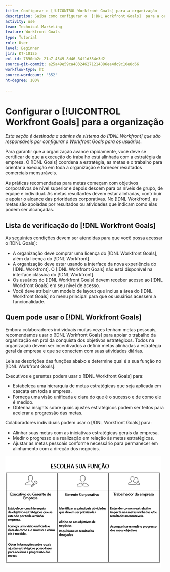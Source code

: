 ```yaml
---
title: Configurar o [!UICONTROL Workfront Goals] para a organização
description: Saiba como configurar o  [!DNL Workfront Goals]  para a organização, para que você possa garantir que a execução do trabalho esteja alinhada à estratégia.
activity: use
team: Technical Marketing
feature: Workfront Goals
type: Tutorial
role: User
level: Beginner
jira: KT-10125
exl-id: 7890db2c-21a7-4549-8d46-34f1d334e3d2
source-git-commit: a25a49e59ca483246271214886ea4dc9c10e8d66
workflow-type: ht
source-wordcount: '352'
ht-degree: 100%

---
```


# Configurar o [!UICONTROL Workfront Goals] para a organização

*Esta seção é destinada a admins de sistema do [!DNL Workfront] que são responsáveis por configurar o Workfront Goals para os usuários.*

Para garantir que a organização avance rapidamente, você deve se certificar de que a execução do trabalho está alinhada com a estratégia da empresa. O [!DNL   Goals] coordena a estratégia, as metas e o trabalho para orientar a execução em toda a organização e fornecer resultados comerciais mensuráveis.

As práticas recomendadas para metas começam com objetivos corporativos de nível superior e depois descem para os níveis de grupo, de equipe e individual. As metas resultantes devem estar alinhadas, contribuir e apoiar o alcance das prioridades corporativas. No [!DNL Workfront], as metas são apoiadas por resultados ou atividades que indicam como elas podem ser alcançadas.

## Lista de verificação do [!DNL Workfront Goals]

As seguintes condições devem ser atendidas para que você possa acessar o [!DNL   Goals]:

* A organização deve comprar uma licença do [!DNL Workfront Goals], além da licença do [!DNL Workfront].
* A organização deve estar usando a interface da nova experiência do [!DNL Workfront]. O [!DNL Workfront Goals] não está disponível na interface clássica do [!DNL Workfront].
* Os usuários do [!DNL Workfront Goals] devem receber acesso ao [!DNL Workfront Goals] em seu nível de acesso.
* Você deve atribuir um modelo de layout que inclua a área do [!DNL Workfront Goals] no menu principal para que os usuários acessem a funcionalidade.

## Quem pode usar o [!DNL Workfront Goals]

Embora colaboradores individuais muitas vezes tenham metas pessoais, recomendamos usar o [!DNL Workfront Goals] para apoiar o trabalho da organização em prol da conquista dos objetivos estratégicos. Todos na organização devem ser incentivados a definir metas alinhadas à estratégia geral da empresa e que se conectem com suas atividades diárias.

Leia as descrições das funções abaixo e determine qual é a sua função no [!DNL Workfront Goals].

Executivos e gerentes podem usar o [!DNL Workfront Goals] para:

* Estabeleça uma hierarquia de metas estratégicas que seja aplicada em cascata em toda a empresa.
* Forneça uma visão unificada e clara do que é o sucesso e de como ele é medido.
* Obtenha insights sobre quais ajustes estratégicos podem ser feitos para acelerar a progressão das metas.

Colaboradores individuais podem usar o [!DNL Workfront Goals] para:

* Alinhar suas metas com as iniciativas estratégicas gerais da empresa.
* Medir o progresso e a realização em relação às metas estratégicas.
* Ajustar as metas pessoais conforme necessário para permanecer em alinhamento com a direção dos negócios.

![Um gráfico de diferentes funções para metas do Workfront](assets/01-workfront-goals-choose-your-role.png)
